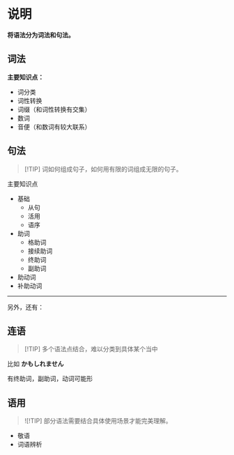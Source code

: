 <h1>说明</h1>
<p><strong>将语法分为词法和句法。</strong></p>
<h2>词法</h2>
<p><strong>主要知识点：</strong></p>
<ul>
<li>词分类</li>
<li>词性转换</li>
<li>词缀（和词性转换有交集）</li>
<li>数词</li>
<li>音便（和数词有较大联系）</li>
</ul>
<h2>句法</h2>
<blockquote>
<p>[!TIP]
词如何组成句子，如何用有限的词组成无限的句子。</p>
</blockquote>
<p>主要知识点</p>
<ul>
<li>基础<ul>
<li>从句</li>
<li>活用</li>
<li>语序</li>
</ul>
</li>
<li>助词<ul>
<li>格助词</li>
<li>接续助词</li>
<li>终助词</li>
<li>副助词</li>
</ul>
</li>
<li>助动词</li>
<li>补助动词</li>
</ul>
<hr>
<p>另外，还有：</p>
<h2>连语</h2>
<blockquote>
<p>[!TIP]
多个语法点结合，难以分类到具体某个当中</p>
</blockquote>
<p>比如 <strong>かもしれません</strong></p>
<p>有终助词，副助词，动词可能形</p>
<h2>语用</h2>
<blockquote>
<p>![!TIP]
部分语法需要结合具体使用场景才能完美理解。</p>
</blockquote>
<ul>
<li>敬语</li>
<li>词语辨析</li>
</ul>
